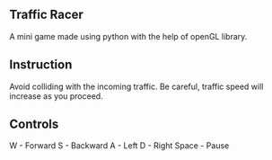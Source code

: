 ## Traffic Racer
A mini game made using python with the help of openGL library.

## Instruction
Avoid colliding with the incoming traffic. Be careful, traffic speed will increase as you proceed.

## Controls
  W - Forward
  S - Backward
  A - Left
  D - Right
  Space - Pause
